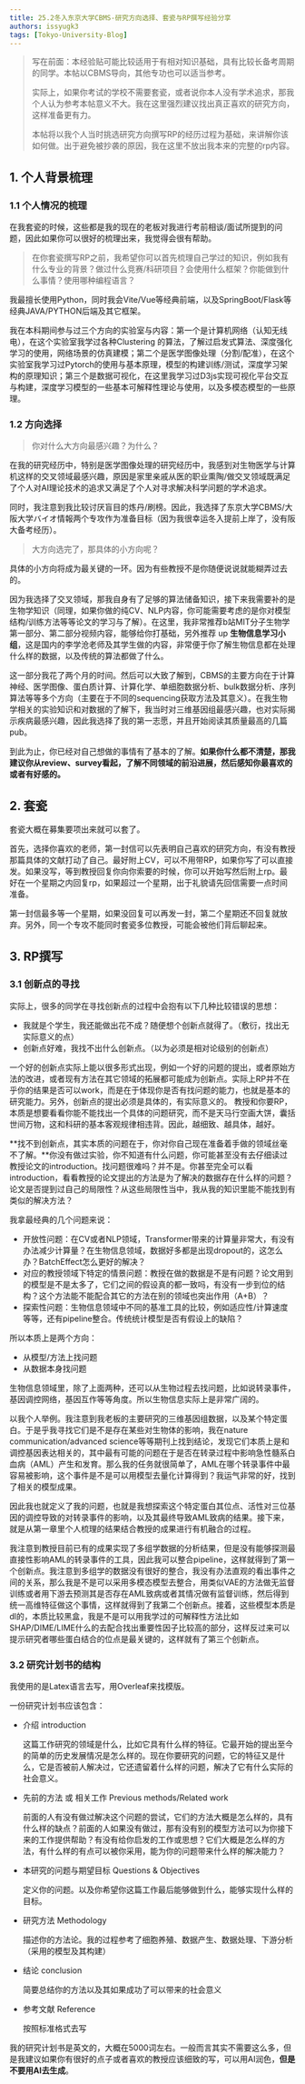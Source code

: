 ```yaml
---
title: 25.2冬入东京大学CBMS-研究方向选择、套瓷与RP撰写经验分享
authors: issyugk3
tags: [Tokyo-University-Blog]
---
```




<!-- truncate -->

> 写在前面：本经验贴可能比较适用于有相对知识基础，具有比较长备考周期的同学。本帖以CBMS导向，其他专功也可以适当参考。
>
> 实际上，如果你考试的学校不需要套瓷，或者说你本人没有学术追求，那我个人认为参考本帖意义不大。我在这里强烈建议找出真正喜欢的研究方向，这样准备更有力。
>
> 本帖将以我个人当时挑选研究方向撰写RP的经历过程为基础，来讲解你该如何做。出于避免被抄袭的原因，我在这里不放出我本来的完整的rp内容。

 ## 1. 个人背景梳理

### 1.1 个人情况的梳理

在我套瓷的时候，这些都是我的现在的老板对我进行考前相谈/面试所提到的问题，因此如果你可以很好的梳理出来，我觉得会很有帮助。

> 在你套瓷撰写RP之前，我希望你可以首先梳理自己学过的知识，例如我有什么专业的背景？做过什么竞赛/科研项目？会使用什么框架？你能做到什么事情？使用哪种编程语言？

我最擅长使用Python，同时我会Vite/Vue等经典前端，以及SpringBoot/Flask等经典JAVA/PYTHON后端及其它框架。

我在本科期间参与过三个方向的实验室与内容：第一个是计算机网络（认知无线电），在这个实验室我学过各种Clustering 的算法，了解过启发式算法、深度强化学习的使用，网络场景的仿真建模；第二个是医学图像处理（分割/配准），在这个实验室我学习过Pytorch的使用与基本原理，模型的构建训练/测试，深度学习架构的原理知识；第三个是数据可视化，在这里我学习过D3js实现可视化平台交互与构建，深度学习模型的一些基本可解释性理论与使用，以及多模态模型的一些原理。

### 1.2 方向选择



> 你对什么大方向最感兴趣？为什么？

在我的研究经历中，特别是医学图像处理的研究经历中，我感到对生物医学与计算机这样的交叉领域最感兴趣，原因是家里亲戚从医的职业熏陶/做交叉领域既满足了个人对AI理论技术的追求又满足了个人对寻求解决科学问题的学术追求。

同时，我注意到我比较讨厌盲目的炼丹/刷榜。因此，我选择了东京大学CBMS/大阪大学バイオ情報两个专攻作为准备目标（因为我很幸运冬入提前上岸了，没有阪大备考经历）。

> 大方向选完了，那具体的小方向呢？

具体的小方向将成为最关键的一环。因为有些教授不是你随便说说就能糊弄过去的。

因为我选择了交叉领域，那我自身有了足够的算法储备知识，接下来我需要补的是生物学知识（同理，如果你做的纯CV、NLP内容，你可能需要考虑的是你对模型结构/训练方法等等论文的学习与了解）。在这里，我非常推荐b站MIT分子生物学第一部分、第二部分视频内容，能够给你打基础，另外推荐 up **生物信息学习小组**，这是国内的李学沧老师及其学生做的内容，非常便于你了解生物信息都在处理什么样的数据，以及传统的算法都做了什么。

这一部分我花了两个月的时间。然后可以大致了解到，CBMS的主要方向在于计算神经、医学图像、蛋白质计算、计算化学、单细胞数据分析、bulk数据分析、序列算法等等多个方向（主要在于不同的sequencing获取方法及其意义）。在我生物学相关的实验知识和对数据的了解下，我当时对三维基因组最感兴趣，也对实际揭示疾病最感兴趣，因此我选择了我的第一志愿，并且开始阅读其质量最高的几篇pub。

到此为止，你已经对自己想做的事情有了基本的了解。**如果你什么都不清楚，那我建议你从review、survey看起，了解不同领域的前沿进展，然后感知你最喜欢的或者有好感的。**



## 2. 套瓷

套瓷大概在募集要项出来就可以套了。 

首先，选择你喜欢的老师，第一封信可以先表明自己喜欢的研究方向，有没有教授那篇具体的文献打动了自己。最好附上CV，可以不用带RP，如果你写了可以直接发。如果没写，等到教授回复你向你索要的时候，你可以开始写然后附上rp。最好在一个星期之内回复rp，如果超过一个星期，出于礼貌请先回信需要一点时间准备。

第一封信最多等一个星期，如果没回复可以再发一封，第二个星期还不回复就放弃。另外，同一个专攻不能同时套瓷多位教授，可能会被他们背后聊起来。

## 3. RP撰写

### 3.1 创新点的寻找

实际上，很多的同学在寻找创新点的过程中会抱有以下几种比较错误的思想：

- 我就是个学生，我还能做出花不成？随便想个创新点就得了。（敷衍，找出无实际意义的点）
- 创新点好难，我找不出什么创新点。（以为必须是相对论级别的创新点）

一个好的创新点实际上能以很多形式出现，例如一个好的问题的提出，或者原始方法的改进，或者现有方法在其它领域的拓展都可能成为创新点。实际上RP并不在乎你的结果是否可以work，而是在于体现你是否有找问题的能力，也就是基本的研究能力。另外，创新点的提出必须是具体的，有实际意义的。
教授和你要RP，本质是想要看看你能不能找出一个具体的问题研究，而不是天马行空画大饼，囊括世间万物，这和科研的基本客观规律相违背。因此，越细致、越具体，越好。

**找不到创新点，其实本质的问题在于，你对你自己现在准备着手做的领域丝毫不了解。**你没有做过实验，你不知道有什么问题，你可能甚至没有去仔细读过教授论文的introduction。找问题很难吗？并不是。你甚至完全可以看introduction，看看教授的论文提出的方法是为了解决的数据存在什么样的问题？论文是否提到过自己的局限性？从这些局限性当中，我从我的知识里能不能找到有类似的解决方法？

我拿最经典的几个问题来说：

- 开放性问题：在CV或者NLP领域，Transformer带来的计算量非常大，有没有办法减少计算量？在生物信息领域，数据好多都是出现dropout的，这怎么办？BatchEffect怎么更好的解决？
- 对应的教授领域下特定的情景问题：教授在做的数据是不是有问题？论文用到的模型是不是太多了，它们之间的假设真的都一致吗，有没有一步到位的结构？这个方法能不能配合其它的方法在别的领域也突出作用（A+B）？
- 探索性问题：生物信息领域中不同的基准工具的比较，例如适应性/计算速度等等，还有pipeline整合。传统统计模型是否有假设上的缺陷？

所以本质上是两个方向：

- 从模型/方法上找问题
- 从数据本身找问题

生物信息领域里，除了上面两种，还可以从生物过程去找问题，比如说转录事件，基因调控网络，基因互作等等角度。所以生物信息实际上是非常广阔的。

以我个人举例。我注意到我老板的主要研究的三维基因组数据，以及某个特定蛋白。于是乎我寻找它们是不是存在某些对生物体的影响，我在nature communication/advanced science等等期刊上找到结论，发现它们本质上是和调控基因表达相关的，其中最有可能的问题在于是否在转录过程中影响急性髓系白血病（AML）产生和发育。那么我的任务就很简单了，AML在哪个转录事件中最容易被影响，这个事件是不是可以用模型去量化计算得到？我运气非常的好，找到了相关的模型成果。

因此我也就定义了我的问题，也就是我想探索这个特定蛋白其位点、活性对三位基因的调控导致的对转录事件的影响，以及其最终导致AML致病的结果。接下来，就是从第一章里个人梳理的结果结合教授的成果进行有机融合的过程。

我注意到教授目前已有的成果实现了多组学数据的分析结果，但是没有能够探测最直接性影响AML的转录事件的工具，因此我可以整合pipeline，这样就得到了第一个创新点。我注意到多组学的数据没有很好的整合，我没有办法直观的看出事件之间的关系，那么我是不是可以采用多模态模型去整合，用类似VAE的方法做无监督训练或者用下游去预测其是否存在AML致病或者其情况做有监督训练，然后得到统一高维特征做这个事情，这样就得到了我第二个创新点。接着，这些模型本质是dl的，本质比较黑盒，我是不是可以用我学过的可解释性方法比如SHAP/DIME/LIME什么的去配合找出重要性因子比较高的部分，这样反过来可以提示研究者哪些蛋白结合的位点是最关键的，这样就有了第三个创新点。



### 3.2 研究计划书的结构

我使用的是Latex语言去写，用Overleaf来找模版。

一份研究计划书应该包含：

- 介绍 introduction

  这篇工作研究的领域是什么，比如它具有什么样的特征。它最开始的提出至今的简单的历史发展情况是怎么样的。现在你要研究的问题，它的特征又是什么，它是否被前人解决过，它还遗留着什么样的问题，解决了它有什么实际的社会意义。

- 先前的方法 或 相关工作 Previous methods/Related work

  前面的人有没有做过解决这个问题的尝试，它们的方法大概是怎么样的，具有什么样的缺点？前面的人如果没有做过，那有没有别的模型方法可以为你接下来的工作提供帮助？有没有给你启发的工作或思想？它们大概是怎么样的方法，有什么样的有点可以被你采用，能为你的问题带来什么样的解决能力？

- 本研究的问题与期望目标 Questions & Objectives

  定义你的问题。以及你希望你这篇工作最后能够做到什么，能够实现什么样的目标。

- 研究方法 Methodology

  描述你的方法论。我的过程参考了细胞养殖、数据产生、数据处理、下游分析（采用的模型及其构建）

- 结论 conclusion

  简要总结你的方法以及其如果成功了可以带来的社会意义

- 参考文献 Reference

  按照标准格式去写

我的研究计划书是英文的，大概在5000词左右。一般而言其实不需要这么多，但是我建议如果你有很好的点子或者喜欢的教授应该细致的写，可以用AI润色，**但是不要用AI去生成**。